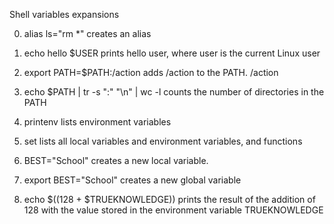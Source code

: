 Shell variables expansions

0. alias ls="rm *"
creates an alias

1. echo hello $USER
prints hello user, where user is the current Linux user

2. export PATH=$PATH:/action
adds /action to the PATH. /action

3. echo $PATH | tr -s ":" "\n" | wc -l
counts the number of directories in the PATH

4. printenv
lists environment variables

5. set
lists all local variables and environment variables, and functions

6. BEST="School"
creates a new local variable.

7. export BEST="School"
creates a new global variable

8. echo $((128 + $TRUEKNOWLEDGE))
prints the result of the addition of 128 with the value stored in the environment variable TRUEKNOWLEDGE

